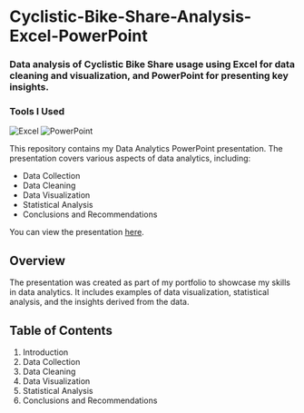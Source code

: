 # Cyclistic-Bike-Share-Analysis-Excel-PowerPoint
### Data analysis of Cyclistic Bike Share usage using Excel for data cleaning and visualization, and PowerPoint for presenting key insights.

### Tools I Used

![Excel](https://img.shields.io/badge/-Excel-217346?style=flat&logo=microsoft-excel&logoColor=white)
![PowerPoint](https://img.shields.io/badge/-PowerPoint-B7472A?style=flat&logo=microsoft-powerpoint&logoColor=white)


This repository contains my Data Analytics PowerPoint presentation. The presentation covers various aspects of data analytics, including:

- Data Collection
- Data Cleaning
- Data Visualization
- Statistical Analysis
- Conclusions and Recommendations

You can view the presentation [here](./Decoding%20Cyclistic%20Bike-Share%20Project.pdf).

## Overview

The presentation was created as part of my portfolio to showcase my skills in data analytics. It includes examples of data visualization, statistical analysis, and the insights derived from the data.

## Table of Contents

1. Introduction
2. Data Collection
3. Data Cleaning
4. Data Visualization
5. Statistical Analysis
6. Conclusions and Recommendations

